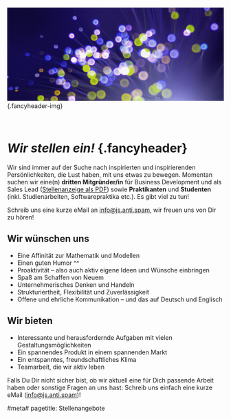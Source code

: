 ![](/img/accurate-bild-3.jpg) {.fancyheader-img}
# *<br />Wir stellen ein!* {.fancyheader}

Wir sind immer auf der Suche nach inspirierten und inspirierenden Persönlichkeiten, die Lust haben, mit uns etwas zu bewegen.  Momentan suchen wir eine(n) __dritten Mitgründer/in__ für Business Development und als Sales Lead ([Stellenanzeige als PDF](/downloads/Suche_Teammitglied_Sales_v1.03.pdf)) sowie __Praktikanten__ und __Studenten__ (inkl. Studienarbeiten, Softwarepraktika etc.). Es gibt viel zu tun!

Schreib uns eine kurze eMail an <span class="mailadresse" data-to="info">info@js.anti.spam</span>, wir freuen uns von Dir zu hören!


## Wir wünschen uns

- Eine Affinität zur Mathematik und Modellen
- Einen guten Humor ^^
- Proaktivität – also auch aktiv eigene Ideen und Wünsche einbringen
- Spaß am Schaffen von Neuem
- Unternehmerisches Denken und Handeln
- Strukturiertheit, Flexibilität und Zuverlässigkeit
- Offene und ehrliche Kommunikation – und das auf Deutsch und Englisch


## Wir bieten

- Interessante und herausfordernde Aufgaben mit vielen Gestaltungsmöglichkeiten
- Ein spannendes Produkt in einem spannenden Markt
- Ein entspanntes, freundschaftliches Klima
- Teamarbeit, die wir aktiv leben

Falls Du Dir nicht sicher bist, ob wir aktuell eine für Dich passende Arbeit haben oder sonstige Fragen an uns hast: Schreib uns einfach eine kurze eMail (<span class="mailadresse" data-to="info">info@js.anti.spam</span>)!



#meta#
pagetitle: Stellenangebote

